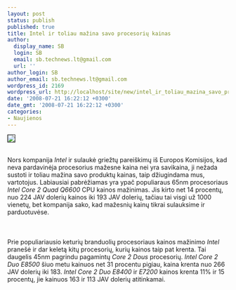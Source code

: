 ```yaml
---
layout: post
status: publish
published: true
title: Intel ir toliau mažina savo procesorių kainas
author:
  display_name: SB
  login: SB
  email: sb.technews.lt@gmail.com
  url: ''
author_login: SB
author_email: sb.technews.lt@gmail.com
wordpress_id: 2169
wordpress_url: http://localhost/site/new/intel_ir_toliau_mazina_savo_procesoriu_kainas/
date: '2008-07-21 16:22:12 +0300'
date_gmt: '2008-07-21 16:22:12 +0300'
categories:
- Naujienos
---
```

<div class="imgright"><img src="http://tbn0.google.com/images?q=tbn:1OVGdZxXzaPCZM:http://images.tigerdirect.com/skuimages/large/CP2-DUO-Q6600-main.jpg" border="1"></div>
<p><br>Nors kompanija <i>Intel</i> ir sulaukė griežtų pareiškimų iš Europos Komisijos, kad neva pardavinėja procesorius mažesne kaina nei yra savikaina, ji nežada sustoti ir toliau mažina savo produktų kainas, taip džiugindama mus, vartotojus. Labiausiai pabrėžiamas yra ypač populiaraus 65nm procesoriaus <i>Intel Core 2 Quad Q6600</i> CPU kainos mažinimas. Jis kirto net 14 procentų, nuo 224 JAV dolerių kainos iki 193 JAV dolerių, tačiau tai visgi už 1000 vienetų, bet kompanija sako, kad mažesnių kainų tikrai sulauksime ir parduotuvėse.<br />
<br><br />
<br>Prie populiariausio keturių branduolių procesoriaus kainos mažinimo <i>Intel</i> pranešė ir dar keletą kitų procesorių, kurių kainos taip pat krenta. Tai daugelis 45nm pagrindu pagamintų <i>Core 2 Dous</i> procesorių. <i>Intel Core 2 Duo E8500</i> šiuo metu kainuos net 31 procentu pigiau, kaina krenta nuo 266 JAV dolerių iki 183. <i>Intel Core 2 Duo E8400</i> ir <i>E7200</i> kainos krenta 11% ir 15 procentų, jie kainuos 163 ir 113 JAV dolerių atitinkamai.<br />
<br></p>
